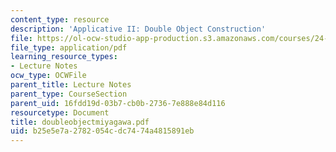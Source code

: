 ```yaml
---
content_type: resource
description: 'Applicative II: Double Object Construction'
file: https://ol-ocw-studio-app-production.s3.amazonaws.com/courses/24-953-argument-structure-and-syntax-spring-2003/b25e5e7a2782054cdc7474a4815891eb_doubleobjectmiyagawa.pdf
file_type: application/pdf
learning_resource_types:
- Lecture Notes
ocw_type: OCWFile
parent_title: Lecture Notes
parent_type: CourseSection
parent_uid: 16fdd19d-03b7-cb0b-2736-7e888e84d116
resourcetype: Document
title: doubleobjectmiyagawa.pdf
uid: b25e5e7a-2782-054c-dc74-74a4815891eb
---
```


